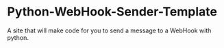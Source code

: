 # Python-WebHook-Sender-Template
A site that will make code for you to send a message to a WebHook with python.
